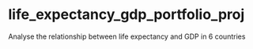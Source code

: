 # life_expectancy_gdp_portfolio_proj
Analyse the relationship between life expectancy and GDP in 6 countries
